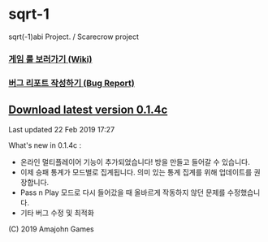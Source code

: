 # sqrt-1

sqrt(-1)abi Project. / Scarecrow project

### [게임 룰 보러가기 (Wiki)](https://github.com/amajohn/sqrt-1/wiki) 

### [버그 리포트 작성하기 (Bug Report)](https://github.com/amajohn/sqrt-1/issues)

## [Download latest version 0.1.4c](https://github.com/amajohn/sqrt-1/raw/master/Builds/Sqrt-1_0.1.4c_rc1.apk)
Last updated 22 Feb 2019 17:27

What's new in 0.1.4c :
 - 온라인 멀티플레이어 기능이 추가되었습니다! 방을 만들고 들어갈 수 있습니다.
 - 이제 승패 통계가 모드별로 집계됩니다. 의미 있는 통계 집계를 위해 업데이트를 권장합니다.
  - Pass n Play 모드로 다시 들어갔을 때 올바르게 작동하지 않던 문제를 수정했습니다.
 - 기타 버그 수정 및 최적화
 
(C) 2019 Amajohn Games
